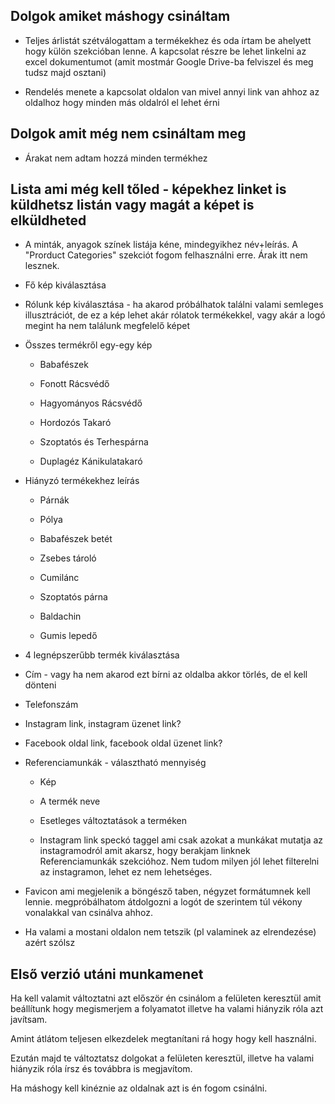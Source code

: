

## Dolgok amiket máshogy csináltam

* Teljes árlistát szétválogattam a termékekhez és oda írtam be ahelyett hogy külön szekcióban lenne. A kapcsolat részre be lehet linkelni az excel dokumentumot (amit mostmár Google Drive-ba felviszel és meg tudsz majd osztani)

* Rendelés menete a kapcsolat oldalon van mivel annyi link van ahhoz az oldalhoz hogy minden más oldalról el lehet érni

## Dolgok amit még nem csináltam meg

* Árakat nem adtam hozzá minden termékhez

## Lista ami még kell tőled - képekhez linket is küldhetsz listán vagy magát a képet is elküldheted

* A minták, anyagok színek listája kéne, mindegyikhez név+leírás. A "Prorduct Categories" szekciót fogom felhasználni erre. Árak itt nem lesznek. 

* Fő kép kiválasztása

* Rólunk kép kiválasztása - ha akarod próbálhatok találni valami semleges illusztrációt, de ez a kép lehet akár rólatok termékekkel, vagy akár a logó megint ha nem találunk megfelelő képet

* Összes termékről egy-egy kép
  
  * Babafészek
  
  * Fonott Rácsvédő
  
  * Hagyományos Rácsvédő
  
  * Hordozós Takaró
  
  * Szoptatós és Terhespárna
  
  * Duplagéz Kánikulatakaró

* Hiányzó termékekhez leírás
  
  * Párnák
  
  * Pólya
  
  * Babafészek betét
  
  * Zsebes tároló
  
  * Cumilánc
  
  * Szoptatós párna
  
  * Baldachin
  
  * Gumis lepedő

* 4 legnépszerűbb termék kiválasztása

* Cím - vagy ha nem akarod ezt bírni az oldalba akkor törlés, de el kell dönteni

* Telefonszám

* Instagram link, instagram üzenet link?

* Facebook oldal link, facebook oldal üzenet link?

* Referenciamunkák - választható mennyiség
  
  * Kép
  
  * A termék neve
  
  * Esetleges változtatások a terméken
  
  * Instagram link speckó taggel ami csak azokat a munkákat mutatja az instagramodról amit akarsz, hogy berakjam linknek Referenciamunkák szekcióhoz. Nem tudom milyen jól lehet filterelni az instagramon, lehet ez nem lehetséges.

* Favicon ami megjelenik a böngésző taben, négyzet formátumnek kell lennie. megpróbálhatom átdolgozni a logót de szerintem túl vékony vonalakkal van csinálva ahhoz. 

* Ha valami a mostani oldalon nem tetszik (pl valaminek az elrendezése) azért szólsz

## Első verzió utáni munkamenet

Ha kell valamit változtatni azt először én csinálom a felületen keresztül amit beállítunk hogy megismerjem a folyamatot illetve ha valami hiányzik róla azt javítsam.

Amint átlátom teljesen elkezdelek megtanítani rá hogy hogy kell használni.

Ezután majd te változtatsz dolgokat a felületen keresztül, illetve ha valami hiányzik róla írsz és továbbra is megjavítom.

Ha máshogy kell kinéznie az oldalnak azt is én fogom csinálni.
